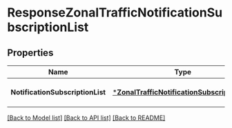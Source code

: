 # ResponseZonalTrafficNotificationSubscriptionList

## Properties
Name | Type | Description | Notes
------------ | ------------- | ------------- | -------------
**NotificationSubscriptionList** | [***ZonalTrafficNotificationSubscriptionList**](ZonalTrafficNotificationSubscriptionList.md) |  | [optional] [default to null]

[[Back to Model list]](../README.md#documentation-for-models) [[Back to API list]](../README.md#documentation-for-api-endpoints) [[Back to README]](../README.md)


